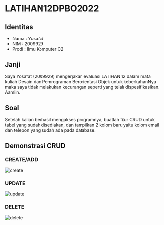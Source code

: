 # LATIHAN12DPBO2022

## Identitas
- Nama : Yosafat
- NIM  : 2009929
- Prodi : Ilmu Komputer C2

## Janji
Saya Yosafat (2009929) mengerjakan evaluasi LATIHAN 12 dalam mata kuliah Desain dan Pemrograman Berorientasi Objek untuk keberkahanNya maka saya tidak melakukan kecurangan seperti yang telah dispesifikasikan. Aamiin.

## Soal
Setelah kalian berhasil mengakses programnya, buatlah fitur CRUD untuk tabel yang sudah disediakan, dan tampilkan 2 kolom baru yaitu kolom email dan telepon yang sudah ada pada database.

## Demonstrasi CRUD

### CREATE/ADD
![create](https://user-images.githubusercontent.com/77567907/170840157-a8f37a90-38b9-47e4-8520-991ae48cec18.gif)

### UPDATE
![update](https://user-images.githubusercontent.com/77567907/170840156-eeea33f4-e5d0-4310-9c9e-e858542ed324.gif)

### DELETE
![delete](https://user-images.githubusercontent.com/77567907/170840158-b7f5bf24-129e-4626-9620-7fb146409ab5.gif)
